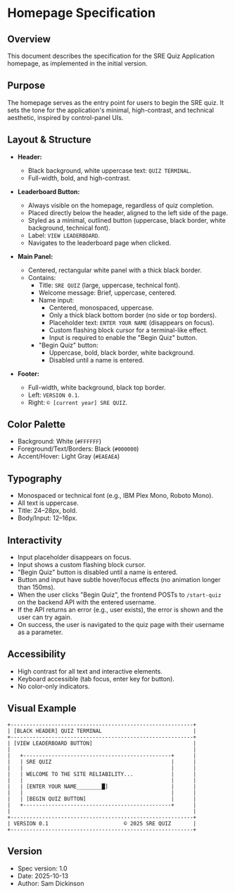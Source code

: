 # Homepage Specification

## Overview

This document describes the specification for the SRE Quiz Application homepage, as implemented in the initial version.

## Purpose

The homepage serves as the entry point for users to begin the SRE quiz. It sets the tone for the application's minimal, high-contrast, and technical aesthetic, inspired by control-panel UIs.

## Layout & Structure

- **Header:**

  - Black background, white uppercase text: `QUIZ TERMINAL`.
  - Full-width, bold, and high-contrast.

- **Leaderboard Button:**

  - Always visible on the homepage, regardless of quiz completion.
  - Placed directly below the header, aligned to the left side of the page.
  - Styled as a minimal, outlined button (uppercase, black border, white background, technical font).
  - Label: `VIEW LEADERBOARD`.
  - Navigates to the leaderboard page when clicked.

- **Main Panel:**

  - Centered, rectangular white panel with a thick black border.
  - Contains:
    - Title: `SRE QUIZ` (large, uppercase, technical font).
    - Welcome message: Brief, uppercase, centered.
    - Name input:
      - Centered, monospaced, uppercase.
      - Only a thick black bottom border (no side or top borders).
      - Placeholder text: `ENTER YOUR NAME` (disappears on focus).
      - Custom flashing block cursor for a terminal-like effect.
      - Input is required to enable the "Begin Quiz" button.
    - "Begin Quiz" button:
      - Uppercase, bold, black border, white background.
      - Disabled until a name is entered.

- **Footer:**
  - Full-width, white background, black top border.
  - Left: `VERSION 0.1`.
  - Right: `© [current year] SRE QUIZ`.

## Color Palette

- Background: White (`#FFFFFF`)
- Foreground/Text/Borders: Black (`#000000`)
- Accent/Hover: Light Gray (`#EAEAEA`)

## Typography

- Monospaced or technical font (e.g., IBM Plex Mono, Roboto Mono).
- All text is uppercase.
- Title: 24–28px, bold.
- Body/Input: 12–16px.

## Interactivity

- Input placeholder disappears on focus.
- Input shows a custom flashing block cursor.
- "Begin Quiz" button is disabled until a name is entered.
- Button and input have subtle hover/focus effects (no animation longer than 150ms).
- When the user clicks "Begin Quiz", the frontend POSTs to `/start-quiz` on the backend API with the entered username.
- If the API returns an error (e.g., user exists), the error is shown and the user can try again.
- On success, the user is navigated to the quiz page with their username as a parameter.

## Accessibility

- High contrast for all text and interactive elements.
- Keyboard accessible (tab focus, enter key for button).
- No color-only indicators.

## Visual Example

```
+----------------------------------------------------------+
| [BLACK HEADER] QUIZ TERMINAL                             |
+----------------------------------------------------------+
| [VIEW LEADERBOARD BUTTON]                                |
|                                                          |
|   +-----------------------------------------------+      |
|   | SRE QUIZ                                      |      |
|   |                                               |      |
|   | WELCOME TO THE SITE RELIABILITY...            |      |
|   |                                               |      |
|   | [ENTER YOUR NAME________█]                    |      |
|   |                                               |      |
|   | [BEGIN QUIZ BUTTON]                           |      |
|   +-----------------------------------------------+      |
|                                                          |
+----------------------------------------------------------+
| VERSION 0.1                        © 2025 SRE QUIZ       |
+----------------------------------------------------------+
```

## Version

- Spec version: 1.0
- Date: 2025-10-13
- Author: Sam Dickinson
